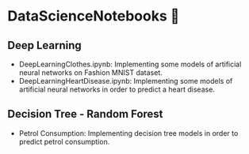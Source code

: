 # DataScienceNotebooks :notebook:

## Deep Learning
* DeepLearningClothes.ipynb: 
  Implementing some models of artificial neural networks on Fashion MNIST dataset.
* DeepLearningHeartDisease.ipynb: 
  Implementing some models of artificial neural networks in order to predict a heart disease.
  
## Decision Tree - Random Forest
* Petrol Consumption: 
  Implementing decision tree models in order to predict petrol consumption.
  
